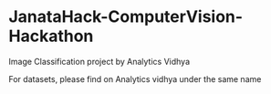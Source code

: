 # JanataHack-ComputerVision-Hackathon
Image Classification project by Analytics Vidhya

For datasets, please find on Analytics vidhya under the same name
